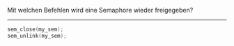 Mit welchen Befehlen wird eine Semaphore wieder freigegeben?

---
```c
sem_close(my_sem);
sem_unlink(my_sem);
```